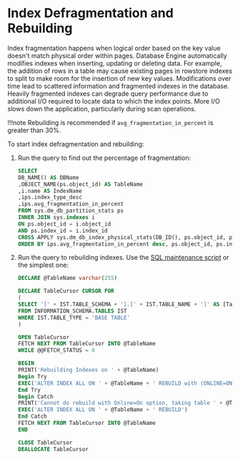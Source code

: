 # Index Defragmentation and Rebuilding

Index fragmentation happens when logical order based on the key value doesn't match physical order within pages. Database Engine automatically modifies indexes when inserting, updating or deleting data.  For example, the addition of rows in a table may cause existing pages in rowstore indexes to split to make room for the insertion of new key values. Modifications over time lead to scattered information and fragmented indexes in the database. Heavily fragmented indexes can degrade query performance due to additional I/O required to locate data to which the index points. More I/O slows down the application, particularly during scan operations.

!!!note
    Rebuilding is recommended if `avg_fragmentation_in_percent` is greater than 30%.

To start index defragmentation and rebuilding:

1. Run the query to find out the percentage of fragmentation:
    ```sql
    SELECT
    DB_NAME() AS DBName
    ,OBJECT_NAME(ps.object_id) AS TableName
    ,i.name AS IndexName
    ,ips.index_type_desc
    ,ips.avg_fragmentation_in_percent
    FROM sys.dm_db_partition_stats ps
    INNER JOIN sys.indexes i
    ON ps.object_id = i.object_id
    AND ps.index_id = i.index_id
    CROSS APPLY sys.dm_db_index_physical_stats(DB_ID(), ps.object_id, ps.index_id, null, 'LIMITED') ips
    ORDER BY ips.avg_fragmentation_in_percent desc, ps.object_id, ps.index_id
    ```
1.  Run the query to rebuilding indexes. Use the [SQL maintenance script](https://raw.githubusercontent.com/yochananrachamim/AzureSQL/master/AzureSQLMaintenance.txt) or the simplest one:
    ```sql
    DECLARE @TableName varchar(255)
    
    DECLARE TableCursor CURSOR FOR
    (
    SELECT '[' + IST.TABLE_SCHEMA + '].[' + IST.TABLE_NAME + ']' AS [TableName]
    FROM INFORMATION_SCHEMA.TABLES IST
    WHERE IST.TABLE_TYPE = 'BASE TABLE'
    )
    
    OPEN TableCursor
    FETCH NEXT FROM TableCursor INTO @TableName
    WHILE @@FETCH_STATUS = 0
    
    BEGIN
    PRINT('Rebuilding Indexes on ' + @TableName)
    Begin Try
    EXEC('ALTER INDEX ALL ON ' + @TableName + ' REBUILD with (ONLINE=ON)')
    End Try
    Begin Catch
    PRINT('Cannot do rebuild with Online=On option, taking table ' + @TableName+' down for douing rebuild')
    EXEC('ALTER INDEX ALL ON ' + @TableName + ' REBUILD')
    End Catch
    FETCH NEXT FROM TableCursor INTO @TableName
    END
    
    CLOSE TableCursor
    DEALLOCATE TableCursor
    ```

